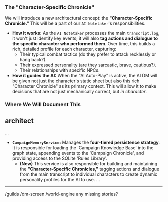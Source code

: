 ### **The "Character-Specific Chronicle"**

We will introduce a new architectural concept: the **"Character-Specific Chronicle."** This will be a part of our `AI Notetaker`'s responsibilities.

* **How it works:** As the `AI Notetaker` processes the main `transcript.log`, it won't just identify key events; it will also **tag actions and dialogue to the specific character who performed them**. Over time, this builds a rich, detailed profile for each character, capturing:
    * Their typical combat tactics (do they prefer to attack recklessly or hang back?).
    * Their expressed personality (are they sarcastic, brave, cautious?).
    * Their relationships with specific NPCs.
* **How it guides the AI:** When the "AI Auto-Play" is active, the AI DM will be given not just the character's static sheet but also this rich "Character Chronicle" as its primary context. This will allow it to make decisions that are not just mechanically correct, but *in character*.

### **Where We Will Document This**

## architect

...
* **`CampaignMemoryService`:** Manages the **four-tiered persistence strategy**. It is responsible for loading the 'Campaign Knowledge Base' into the graph state, appending events to the 'Campaign Chronicle', and providing access to the SQLite 'Rules Library'.
    * **(New)** This service is also responsible for building and maintaining the **"Character-Specific Chronicles,"** tagging actions and dialogue from the main transcript to individual characters to create dynamic personality profiles for the AI to use.
...

----- 
/guilds
/dm-screen
/world-engine
any missing stories?
